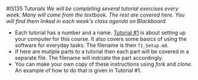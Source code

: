 #IS135 Tutorials
*We will be completing several tutorial exercises every week. Many will come from the textbook. The rest are covered here. You will find them linked in each week's class agenda on Blackboard.*

* Each tutorial has a number and a name. [Tutorial #1](T1_Setup.md) is about setting up your computer for this course. It also covers some basics of using the software for everyday tasks. The filename is then `T1_Setup.md`. 
* If here are mutiple parts to a tutorial then each part will be covered in a separate file. The filename will indciate the part accordingly. 
* You can make your own copy of these instructions using *fork* and *clone*. An example of how to do that is given in Tutorial #1. 